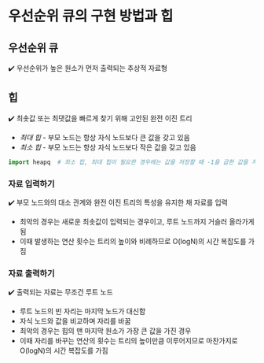# 우선순위 큐의 구현 방법과 힙   
## 우선순위 큐   
✔️ 우선순위가 높은 원소가 먼저 출력되는 추상적 자료형   

## 힙   
✔️ 최솟값 또는 최댓값을 빠르게 찾기 위해 고안된 완전 이진 트리   
- *최대 힙* - 부모 노드는 항상 자식 노드보다 큰 값을 갖고 있음
- *최소 힙* - 부모 노드는 항상 자식 노드보다 작은 값을 갖고 있음

```py
import heapq  # 최소 힙, 최대 힙이 필요한 경우에는 값을 저장할 때 -1을 곱한 값을 저장
```

### 자료 입력하기   
✔️ 부모 노드와의 대소 관계와 완전 이진 트리의 특성을 유지한 채 자료를 입력   
- 최악의 경우는 새로운 최솟값이 입력되는 경우이고, 루트 노드까지 거슬러 올라가게 됨
- 이때 발생하는 연산 횟수는 트리의 높이와 비례하므로 O(logN)의 시간 복잡도를 가짐

### 자료 출력하기   
✔️ 출력되는 자료는 무조건 루트 노드   
- 루트 노드의 빈 자리는 마지막 노드가 대신함
- 자식 노드와 값을 비교하며 자리를 바꿈
- 최악의 경우는 힙의 맨 마지막 원소가 가장 큰 값을 가진 경우
- 이때 자리를 바꾸는 연산의 횟수는 트리의 높이만큼 이루어지므로 마찬가지로 O(logN)의 시간 복잡도를 가짐
